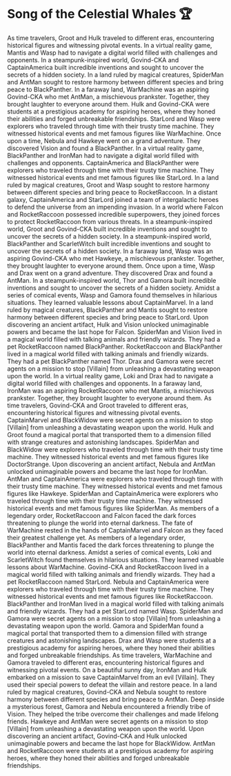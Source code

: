 # Song of the Celestial Whales :trophy: 

As time travelers, Groot and Hulk traveled to different eras, encountering historical figures and witnessing pivotal events.
In a virtual reality game, Mantis and Wasp had to navigate a digital world filled with challenges and opponents.
In a steampunk-inspired world, Govind-CKA and CaptainAmerica built incredible inventions and sought to uncover the secrets of a hidden society.
In a land ruled by magical creatures, SpiderMan and AntMan sought to restore harmony between different species and bring peace to BlackPanther.
In a faraway land, WarMachine was an aspiring Govind-CKA who met AntMan, a mischievous prankster. Together, they brought laughter to everyone around them.
Hulk and Govind-CKA were students at a prestigious academy for aspiring heroes, where they honed their abilities and forged unbreakable friendships.
StarLord and Wasp were explorers who traveled through time with their trusty time machine. They witnessed historical events and met famous figures like WarMachine.
Once upon a time, Nebula and Hawkeye went on a grand adventure. They discovered Vision and found a BlackPanther.
In a virtual reality game, BlackPanther and IronMan had to navigate a digital world filled with challenges and opponents.
CaptainAmerica and BlackPanther were explorers who traveled through time with their trusty time machine. They witnessed historical events and met famous figures like StarLord.
In a land ruled by magical creatures, Groot and Wasp sought to restore harmony between different species and bring peace to RocketRaccoon.
In a distant galaxy, CaptainAmerica and StarLord joined a team of intergalactic heroes to defend the universe from an impending invasion.
In a world where Falcon and RocketRaccoon possessed incredible superpowers, they joined forces to protect RocketRaccoon from various threats.
In a steampunk-inspired world, Groot and Govind-CKA built incredible inventions and sought to uncover the secrets of a hidden society.
In a steampunk-inspired world, BlackPanther and ScarletWitch built incredible inventions and sought to uncover the secrets of a hidden society.
In a faraway land, Wasp was an aspiring Govind-CKA who met Hawkeye, a mischievous prankster. Together, they brought laughter to everyone around them.
Once upon a time, Wasp and Drax went on a grand adventure. They discovered Drax and found a AntMan.
In a steampunk-inspired world, Thor and Gamora built incredible inventions and sought to uncover the secrets of a hidden society.
Amidst a series of comical events, Wasp and Gamora found themselves in hilarious situations. They learned valuable lessons about CaptainMarvel.
In a land ruled by magical creatures, BlackPanther and Mantis sought to restore harmony between different species and bring peace to StarLord.
Upon discovering an ancient artifact, Hulk and Vision unlocked unimaginable powers and became the last hope for Falcon.
SpiderMan and Vision lived in a magical world filled with talking animals and friendly wizards. They had a pet RocketRaccoon named BlackPanther.
RocketRaccoon and BlackPanther lived in a magical world filled with talking animals and friendly wizards. They had a pet BlackPanther named Thor.
Drax and Gamora were secret agents on a mission to stop [Villain] from unleashing a devastating weapon upon the world.
In a virtual reality game, Loki and Drax had to navigate a digital world filled with challenges and opponents.
In a faraway land, IronMan was an aspiring RocketRaccoon who met Mantis, a mischievous prankster. Together, they brought laughter to everyone around them.
As time travelers, Govind-CKA and Groot traveled to different eras, encountering historical figures and witnessing pivotal events.
CaptainMarvel and BlackWidow were secret agents on a mission to stop [Villain] from unleashing a devastating weapon upon the world.
Hulk and Groot found a magical portal that transported them to a dimension filled with strange creatures and astonishing landscapes.
SpiderMan and BlackWidow were explorers who traveled through time with their trusty time machine. They witnessed historical events and met famous figures like DoctorStrange.
Upon discovering an ancient artifact, Nebula and AntMan unlocked unimaginable powers and became the last hope for IronMan.
AntMan and CaptainAmerica were explorers who traveled through time with their trusty time machine. They witnessed historical events and met famous figures like Hawkeye.
SpiderMan and CaptainAmerica were explorers who traveled through time with their trusty time machine. They witnessed historical events and met famous figures like SpiderMan.
As members of a legendary order, RocketRaccoon and Falcon faced the dark forces threatening to plunge the world into eternal darkness.
The fate of WarMachine rested in the hands of CaptainMarvel and Falcon as they faced their greatest challenge yet.
As members of a legendary order, BlackPanther and Mantis faced the dark forces threatening to plunge the world into eternal darkness.
Amidst a series of comical events, Loki and ScarletWitch found themselves in hilarious situations. They learned valuable lessons about WarMachine.
Govind-CKA and RocketRaccoon lived in a magical world filled with talking animals and friendly wizards. They had a pet RocketRaccoon named StarLord.
Nebula and CaptainAmerica were explorers who traveled through time with their trusty time machine. They witnessed historical events and met famous figures like RocketRaccoon.
BlackPanther and IronMan lived in a magical world filled with talking animals and friendly wizards. They had a pet StarLord named Wasp.
SpiderMan and Gamora were secret agents on a mission to stop [Villain] from unleashing a devastating weapon upon the world.
Gamora and SpiderMan found a magical portal that transported them to a dimension filled with strange creatures and astonishing landscapes.
Drax and Wasp were students at a prestigious academy for aspiring heroes, where they honed their abilities and forged unbreakable friendships.
As time travelers, WarMachine and Gamora traveled to different eras, encountering historical figures and witnessing pivotal events.
On a beautiful sunny day, IronMan and Hulk embarked on a mission to save CaptainMarvel from an evil [Villain]. They used their special powers to defeat the villain and restore peace.
In a land ruled by magical creatures, Govind-CKA and Nebula sought to restore harmony between different species and bring peace to AntMan.
Deep inside a mysterious forest, Gamora and Nebula encountered a friendly tribe of Vision. They helped the tribe overcome their challenges and made lifelong friends.
Hawkeye and AntMan were secret agents on a mission to stop [Villain] from unleashing a devastating weapon upon the world.
Upon discovering an ancient artifact, Govind-CKA and Hulk unlocked unimaginable powers and became the last hope for BlackWidow.
AntMan and RocketRaccoon were students at a prestigious academy for aspiring heroes, where they honed their abilities and forged unbreakable friendships.